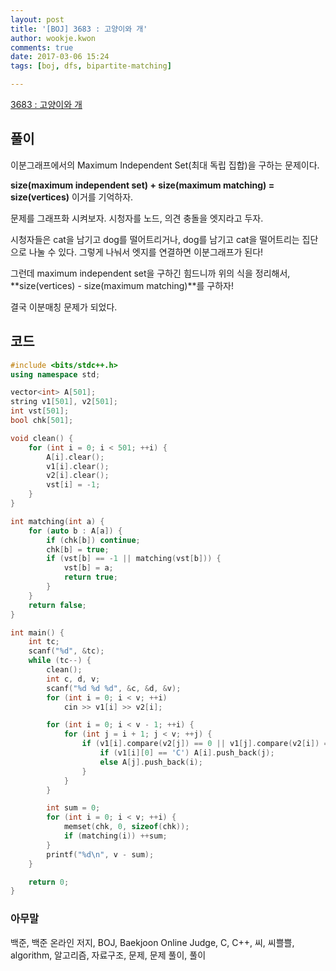 ```yaml
---
layout: post
title: '[BOJ] 3683 : 고양이와 개'
author: wookje.kwon
comments: true
date: 2017-03-06 15:24
tags: [boj, dfs, bipartite-matching]

---
```


[3683 : 고양이와 개](https://www.acmicpc.net/problem/3683)

## 풀이

이분그래프에서의 Maximum Independent Set(최대 독립 집합)을 구하는 문제이다.  

**size(maximum independent set) + size(maximum matching) = size(vertices)** 이거를 기억하자.  

문제를 그래프화 시켜보자. 시청자를 노드, 의견 충돌을 엣지라고 두자.  

시청자들은 cat을 남기고 dog를 떨어트리거나, dog를 남기고 cat을 떨어트리는 집단으로 나눌 수 있다. 그렇게 나눠서 엣지를 연결하면 이분그래프가 된다!  

그런데 maximum independent set을 구하긴 힘드니까 위의 식을 정리해서, **size(vertices) - size(maximum matching)**를 구하자!  

결국 이분매칭 문제가 되었다.  

## 코드

```cpp
#include <bits/stdc++.h>
using namespace std;

vector<int> A[501];
string v1[501], v2[501];
int vst[501];
bool chk[501];

void clean() {
	for (int i = 0; i < 501; ++i) {
		A[i].clear();
		v1[i].clear();
		v2[i].clear();
		vst[i] = -1;
	}
}

int matching(int a) {
	for (auto b : A[a]) {
		if (chk[b]) continue;
		chk[b] = true;
		if (vst[b] == -1 || matching(vst[b])) {
			vst[b] = a;
			return true;
		}
	}
	return false;
}

int main() {
	int tc;
	scanf("%d", &tc);
	while (tc--) {
		clean();
		int c, d, v;
		scanf("%d %d %d", &c, &d, &v);
		for (int i = 0; i < v; ++i)
			cin >> v1[i] >> v2[i];

		for (int i = 0; i < v - 1; ++i) {
			for (int j = i + 1; j < v; ++j) {
				if (v1[i].compare(v2[j]) == 0 || v1[j].compare(v2[i]) == 0) {
					if (v1[i][0] == 'C') A[i].push_back(j);
					else A[j].push_back(i);
				}
			}
		}

		int sum = 0;
		for (int i = 0; i < v; ++i) {
			memset(chk, 0, sizeof(chk));
			if (matching(i)) ++sum;
		}
		printf("%d\n", v - sum);
	}

	return 0;
}
```

### 아무말  
백준, 백준 온라인 저지, BOJ, Baekjoon Online Judge, C, C++, 씨, 씨쁠쁠, algorithm, 알고리즘, 자료구조, 문제, 문제 풀이, 풀이